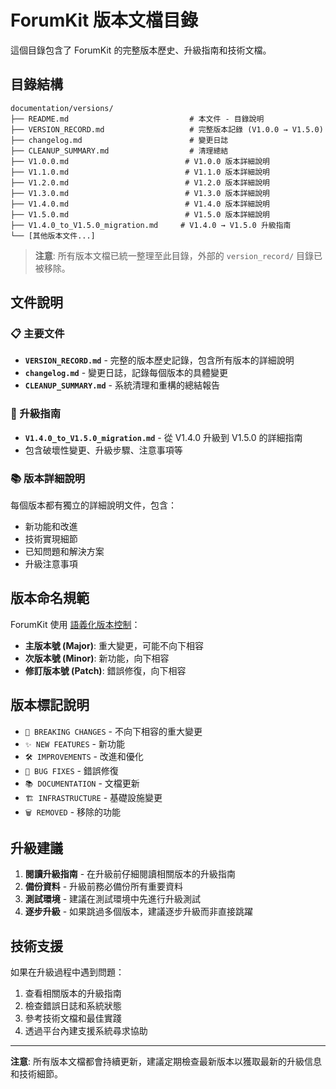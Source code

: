 # ForumKit 版本文檔目錄

這個目錄包含了 ForumKit 的完整版本歷史、升級指南和技術文檔。

## 目錄結構

```
documentation/versions/
├── README.md                           # 本文件 - 目錄說明
├── VERSION_RECORD.md                   # 完整版本記錄 (V1.0.0 → V1.5.0)
├── changelog.md                        # 變更日誌
├── CLEANUP_SUMMARY.md                  # 清理總結
├── V1.0.0.md                          # V1.0.0 版本詳細說明
├── V1.1.0.md                          # V1.1.0 版本詳細說明
├── V1.2.0.md                          # V1.2.0 版本詳細說明
├── V1.3.0.md                          # V1.3.0 版本詳細說明
├── V1.4.0.md                          # V1.4.0 版本詳細說明
├── V1.5.0.md                          # V1.5.0 版本詳細說明
├── V1.4.0_to_V1.5.0_migration.md     # V1.4.0 → V1.5.0 升級指南
└── [其他版本文件...]
```

> **注意**: 所有版本文檔已統一整理至此目錄，外部的 `version_record/` 目錄已被移除。

## 文件說明

### 📋 主要文件

- **`VERSION_RECORD.md`** - 完整的版本歷史記錄，包含所有版本的詳細說明
- **`changelog.md`** - 變更日誌，記錄每個版本的具體變更
- **`CLEANUP_SUMMARY.md`** - 系統清理和重構的總結報告

### 🔄 升級指南

- **`V1.4.0_to_V1.5.0_migration.md`** - 從 V1.4.0 升級到 V1.5.0 的詳細指南
- 包含破壞性變更、升級步驟、注意事項等

### 📚 版本詳細說明

每個版本都有獨立的詳細說明文件，包含：
- 新功能和改進
- 技術實現細節
- 已知問題和解決方案
- 升級注意事項

## 版本命名規範

ForumKit 使用 [語義化版本控制](https://semver.org/lang/zh-TW/)：

- **主版本號 (Major)**: 重大變更，可能不向下相容
- **次版本號 (Minor)**: 新功能，向下相容
- **修訂版本號 (Patch)**: 錯誤修復，向下相容

## 版本標記說明

- `🎯 BREAKING CHANGES` - 不向下相容的重大變更
- `✨ NEW FEATURES` - 新功能
- `🛠️ IMPROVEMENTS` - 改進和優化
- `🐛 BUG FIXES` - 錯誤修復
- `📚 DOCUMENTATION` - 文檔更新
- `🏗️ INFRASTRUCTURE` - 基礎設施變更
- `🗑️ REMOVED` - 移除的功能

## 升級建議

1. **閱讀升級指南** - 在升級前仔細閱讀相關版本的升級指南
2. **備份資料** - 升級前務必備份所有重要資料
3. **測試環境** - 建議在測試環境中先進行升級測試
4. **逐步升級** - 如果跳過多個版本，建議逐步升級而非直接跳躍

## 技術支援

如果在升級過程中遇到問題：

1. 查看相關版本的升級指南
2. 檢查錯誤日誌和系統狀態
3. 參考技術文檔和最佳實踐
4. 透過平台內建支援系統尋求協助

---

**注意**: 所有版本文檔都會持續更新，建議定期檢查最新版本以獲取最新的升級信息和技術細節。

